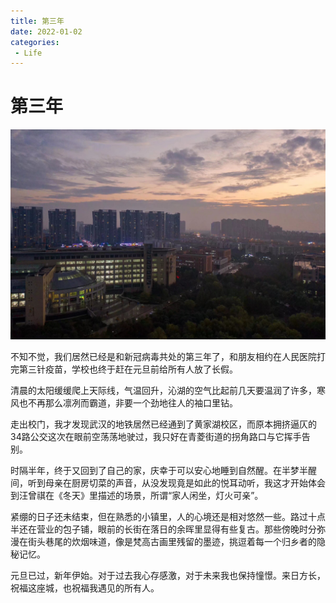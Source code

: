 ```yaml
---
title: 第三年
date: 2022-01-02
categories:
 - Life
---
```


<!---->

# 第三年

![img](./assets/dsn.jpeg)

不知不觉，我们居然已经是和新冠病毒共处的第三年了，和朋友相约在人民医院打完第三针疫苗，学校也终于赶在元旦前给所有人放了长假。 

清晨的太阳缓缓爬上天际线，气温回升，沁湖的空气比起前几天要温润了许多，寒风也不再那么凛冽而霸道，非要一个劲地往人的袖口里钻。 

走出校门，我才发现武汉的地铁居然已经通到了黄家湖校区，而原本拥挤逼仄的34路公交这次在眼前空荡荡地驶过，我只好在青菱街道的拐角路口与它挥手告别。 

时隔半年，终于又回到了自己的家，庆幸于可以安心地睡到自然醒。在半梦半醒间，听到母亲在厨房切菜的声音，从没发现竟是如此的悦耳动听，我这才开始体会到汪曾祺在《冬天》里描述的场景，所谓“家人闲坐，灯火可亲”。 

紧绷的日子还未结束，但在熟悉的小镇里，人的心境还是相对悠然一些。路过十点半还在营业的包子铺，眼前的长街在落日的余晖里显得有些复古。那些傍晚时分弥漫在街头巷尾的炊烟味道，像是梵高古画里残留的墨迹，挑逗着每一个归乡者的隐秘记忆。 

元旦已过，新年伊始。对于过去我心存感激，对于未来我也保持憧憬。来日方长，祝福这座城，也祝福我遇见的所有人。

